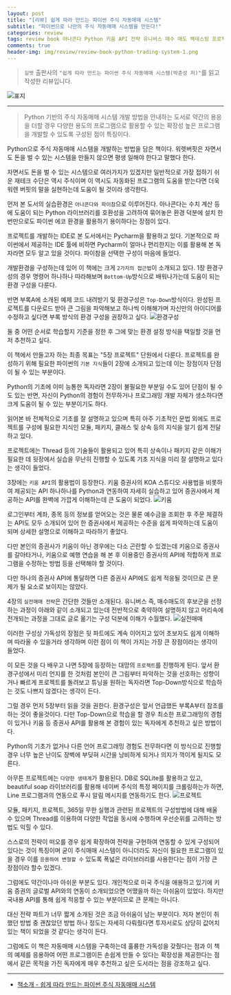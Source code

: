 ```yaml
---  
layout: post  
title: "[리뷰] 쉽게 따라 만드는 파이썬 주식 자동매매 시스템"  
subtitle: "파이썬으로 나만의 주식 자동매매 시스템을 만든다!"  
categories: review  
tags: review book 아나콘다 Python 키움 API 전략 유니버스 매수 매도 백테스팅 프로젝트 LINE 연동 DB   
comments: true  
header-img: img/review/review-book-python-trading-system-1.png
---  
```

  
> `길벗` 출판사의 `"쉽게 따라 만드는 파이썬 주식 자동매매 시스템(박준성 저)"`를 읽고 작성한 리뷰입니다.  

![표지](https://telegeam.github.io/assets/img/review/review-book-python-trading-system-1.png)  

---

> Python 기반의 주식 자동매매 시스템 개발 방법을 안내하는 도서로 약간의 용응을 더할 경우 다양한 용도의 프로그램으로 활용할 수 있는 확장성 높은 프로그램을 개발할 수 있도록 구성된 점이 특징이다.

Python으로 주식 자동매매 시스템을 개발하는 방법을 담은 책이다. 워렛버핏은 자면서도 돈을 벌 수 있는 시스템을 만들지 않으면 평생 일해야 한다고 말했다 한다. 

자면서도 돈을 벌 수 있는 시스템으로 여러가지가 있겠지만 일반적으로 가장 접하기 쉬운 재테크 수단은 역시 주식이며 이 역시도 자동화된 프로그램의 도움을 받는다면 더욱 워렌 버핏의 말을 실현하는데 도움이 될 것이라 생각한다.

먼저 본 도서의 실습환경은 `아나콘다와 파이참`으로 이루어진다. 아나콘다는 수치 계산 등에 도움이 되는 Python 라이브러리를 호환성을 고려하여 묶어놓은 환경 덕분에 설치 한 번만으로도 파이썬 에코 환경을 활용하기 용이하다는 장점이 있다. 

프로젝트를 개발하는 IDE로 본 도서에서는 Pycharm을 활용하고 있다. 기본적으로 파이썬에서 제공하는 IDE 툴에 비하면 Pycharm이 얼마나 편리한지는 이를 활용해 본 독자라면 모두 알고 있을 것이다. 파이참을 선택한 구성이 마음에 들었다. 

개발환경을 구성하는데 있어 이 책에는 크게 `2가지의 접근법`이 소개되고 있다. 1장 환경구성의 경우 명령어 하나하나 따라해보며 `Bottom-Up`방식으로 배워나가는데 도움이 되는 환경 구성을 다룬다.

반면 부록A에 소개된 예제 코드 내려받기 및 환경구성은 `Top-Down`방식이다. 완성된 프로젝트를 다운로드 받아 큰 그림을 파악해보고 하나씩 이해해가며 자신만의 아이디어를 수정하고 싶다면 부록 방식의 환경 구성을 권장하고 싶다.
![환경구성](https://telegeam.github.io/assets/img/review/review-book-python-trading-system-2.png)  

둘 중 어떤 순서로 학습할지 기준을 정한 후 그에 맞는 환경 설정 방식을 택일할 것을 먼저 추천하고 싶다. 

이 책에서 만들고자 하는 최종 목표는 "5장 프로젝트" 단원에서 다룬다. 프로젝트를 완성하기 위해 필요한 파이썬의 `기본 지식`들이 2장에 소개되고 있는데 이는 장점이자 단점이 될 수 있는 부분이다.

Python의 기초에 이미 능통한 독자라면 2장이 불필요한 부분일 수도 있어 단점이 될 수도 있는 반면, 자신이 Python의 경험이 전무하거나 프로그래밍 개발 자체가 생소하다면 크게 도움이 될 수 있는 부분이기도 하다.

읽어본 바 전체적으로 기초를 잘 설명하고 있으며 특히 아주 기초적인 문법 외에도 프로젝트를 구성에 필요한 지식인 모듈, 패키지, 클래스 및 상속 등의 지식을 알기 쉽게 전달하고 있다. 

프로젝트에는 Thread 등의 기술들이 활용되고 있어 특히 상속이나 패키지 같은 이해가 필요한 데 뒷장에서 실습을 무난히 진행할 수 있도록 기초 지식을 미리 잘 설명하고 있다는 생각이 들었다. 

3장에는 `키움 API`의 활용법이 등장한다. 키움 증권사의 KOA 스튜디오 사용법을 비롯하여 제공되는 API 하나하나를 Python과 연동하여 자세히 실습하고 있어 증권사에서 제공하는 API를 완벽에 가깝게 이해하는데 큰 도움이 되었다. 
![키움](https://telegeam.github.io/assets/img/review/review-book-python-trading-system-4.png)  

로그인부터 계좌, 종목 등의 정보를 얻어오는 것은 물론 예수금을 조회한 후 주문 체결하는 API도 모두 소개되어 있어 한 증권사에서 제공하는 수준을 쉽게 파악하는데 도움이 되며 상세한 설명으로 이해하고 따라하기 좋았다. 

다만 본인의 증권사가 키움이 아닌 경우에는 다소 곤란할 수 있겠는데 키움으로 증권사를 갈아타거나, 키움으로 예행 연습을 해 본 후 이용중인 증권사의 API에 적합하게 프로그램을 수정하는 방법 등을 선택해야 할 것이다. 

다만 하나의 증권사 API에 통달하면 다른 증권사 API에도 쉽게 적응될 것이므로 큰 문제가 될 요소로 보이지는 않았다. 

4장의 `실전매매 전략`은 간단한 것들만 소개된다. 유니버스 즉, 매수매도의 후보군을 선정하는 과정이 아래와 같이 소개되고 있는데 전반적으로 축약하여 설명하지 않고 머리속에 전개되는 과정을 그대로 글로 옮기는 구성 덕분에 이해가 수월했다. 
![실전매매](https://telegeam.github.io/assets/img/review/review-book-python-trading-system-3.png)  

이러한 구성상 가독성의 장점은 뒷 파트에도 계속 이어지고 있어 초보자도 쉽게 이해하며 따라올 수 있을거라 생각하며 이런 점이 이 책이 가지는 가장 큰 장점이라는 생각이 들었다.

이 모든 것을 다 배우고 나면 5장에 등장하는 대망의 `프로젝트`를 진행하게 된다. 앞서 환경구성에서 미리 언지를 한 것처럼 본인이 큰 그림부터 파악하는 것을 선호하는 성향이거나 빠르게 프로젝트를 돌려보고 튜닝을 원하는 독자라면 Top-Down방식으로 학습하는 것도 나쁘지 않겠다는 생각이 든다. 

그럴 경우 먼저 5장부터 읽을 것을 권한다. 환경구성은 앞서 언급했든 부록A부터 참조를 하는 것이 좋을것이다. 다만 Top-Down으로 학습을 할 경우 최소한 프로그래밍의 경험이 있거나 키움 등 증권사 API를 활용해 본 경험이 있는 독자에게 추천하고 싶은 방법이다. 

Python의 기초가 없거나 다른 언어 프로그래밍 경험도 전무하다면 이 방식으로 진행할 경우 너무 높은 난이도 장벽에 부딪혀 시간을 낭비하게 되거나 의지가 꺽이게 될지도 모른다.

아무튼 프로젝트에는 `다양한 생태계`가 활용된다. DB로 SQLite를 활용하고 있고, beautiful soap 라이브러리를 활용해 네이버 주식의 특정 페이지를 크롤링하는가 하면, Line 프로그램과의 연동으로 푸시 알림 메시지를 연동하기도 한다. 
![프로젝트](https://telegeam.github.io/assets/img/review/review-book-python-trading-system-5.png)  

모듈, 패키지, 프로젝트, 365일 무한 실행과 관련된 프로젝트의 구성방법에 대해 배울 수 있으며 Thread를 이용하여 다양한 작업을 동시에 수행하며 우선순위를 고려하는 방법도 익힐 수 있다. 

스스로의 전략이 떠오를 경우 쉽게 확장하여 전략을 구현하여 연동할 수 있게 구성되어 있다는 것이 특징이며 굳이 주식매매 시스템이 아니더라도 자신이 필요한 프로그램이 있을 경우 이를 `응용하여 변형할 수` 있도록 폭넓은 라이브러리를 사용한다는 점이 가장 큰 장점이라 할수 있겠다. 

그럼에도 약간이나마 아쉬운 부분도 있다. 개인적으로 미국 주식을 애용하고 있기에 키움 증권의 글로벌 API와의 연동이 소개되었으면 어땠을까 하는 아쉬움이 있었다. 하지만 국내용 API를 통해 쉽게 적응할 수 있는 부분이므로 큰 문제는 아니다.

대신 전략 파트가 너무 짧게 소개된 것은 조금 아쉬움이 남는 부분이다. 저자 본인이 취했던 방법 중 괜찮았던 방법 하나 정도는 자세히 다뤄줬다면 투자서로도 상당히 값어치 있는 책이 되었을 것 같다는 생각이 든다. 

그럼에도 이 책은 자동매매 시스템을 구축하는데 훌륭한 가독성을 갖췄다는 점과 이 책의 예제를 응용하여 어떤 프로그램이든 손쉽게 만들 수 있다는 확장성을 제공한다는 점에서 같은 목적을 가진 독자에게 매우 추천하고 싶은 도서라는 점을 강조하고 싶다.

---

* [책소개 - 쉽게 따라 만드는 파이썬 주식 자동매매 시스템](http://www.yes24.com/Product/Goods/104102229)


